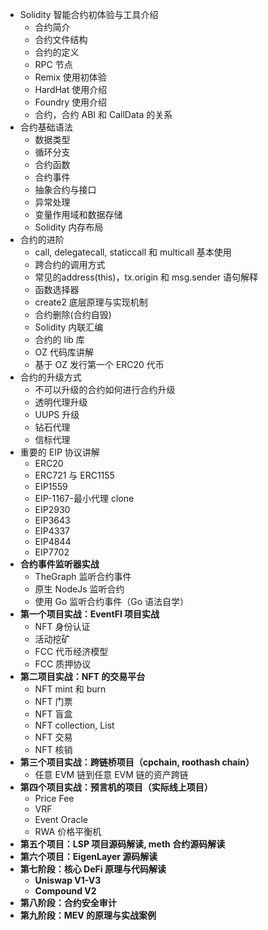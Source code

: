 - Solidity 智能合约初体验与工具介绍
  - 合约简介
  - 合约文件结构
  - 合约的定义
  - RPC 节点
  - Remix 使用初体验
  - HardHat 使用介绍
  - Foundry 使用介绍
  - 合约，合约 ABI 和 CallData 的关系
- 合约基础语法
  - 数据类型
  - 循环分支
  - 合约函数
  - 合约事件
  - 抽象合约与接口
  - 异常处理
  - 变量作用域和数据存储 
  - Solidity 内存布局 
- 合约的进阶
  - call, delegatecall, staticcall 和 multicall 基本使用
  - 跨合约的调用方式
  - 常见的address(this)，tx.origin 和 msg.sender 语句解释
  - 函数选择器
  - create2 底层原理与实现机制
  - 合约删除(合约自毁)
  - Solidity 内联汇编
  - 合约的 lib 库 
  - OZ 代码库讲解 
  - 基于 OZ 发行第一个 ERC20 代币
- 合约的升级方式
  - 不可以升级的合约如何进行合约升级
  - 透明代理升级
  - UUPS 升级
  - 钻石代理
  - 信标代理
- 重要的 EIP 协议讲解
  - ERC20
  - ERC721 与 ERC1155
  - EIP1559
  - EIP-1167-最小代理 clone
  - EIP2930
  - EIP3643
  - EIP4337
  - EIP4844
  - EIP7702
- **合约事件监听器实战**
  - TheGraph 监听合约事件
  - 原生 NodeJs 监听合约
  - 使用 Go 监听合约事件（Go 语法自学）
- **第一个项目实战：EventFI 项目实战**
  - NFT 身份认证
  - 活动挖矿
  - FCC 代币经济模型
  - FCC 质押协议
- **第二项目实战：NFT 的交易平台**
  - NFT mint 和 burn
  - NFT 门票
  - NFT 盲盒
  - NFT collection, List 
  - NFT 交易
  - NFT 核销
- **第三个项目实战：跨链桥项目（cpchain,  roothash chain）**
  - 任意 EVM 链到任意 EVM 链的资产跨链
- **第四个项目实战：预言机的项目（实际线上项目）**
  - Price Fee
  - VRF 
  - Event Oracle 
  - RWA 价格平衡机
- **第五个项目：LSP 项目源码解读, meth 合约源码解读**
- **第六个项目：EigenLayer 源码解读**
- **第七阶段：核心 DeFi 原理与代码解读**
  - **Uniswap V1-V3**
  - **Compound V2**
- **第八阶段：合约安全审计**
- **第九阶段：MEV 的原理与实战案例**